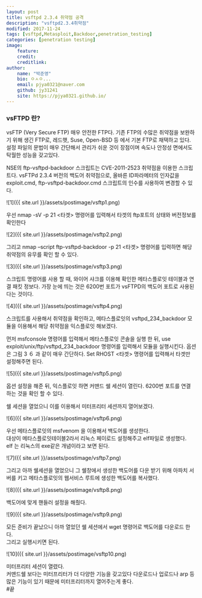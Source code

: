 ```yaml
---
layout: post
title: vsftpd 2.3.4 취약점 공격
description: "vsftpd2.3.4취약점"
modified: 2017-11-24
tags: [vsftpd,Metasploit,Backdoor,penetration_testing]
categories: [penetration testing]
image:
    feature:
    credit:
    creditlink:
author:
    name: "박준영"
    bio: ㅇㅅㅇ...
    email: pjya0321@naver.com
    github: jy31241
    site: https://pjya0321.github.io/
---
```


### vsFTPD 란?

vsFTP (Very Secure FTP) 매우 안전한 FTP다. 기존 FTP의 수많은 취약점을 보완하기 위해 생긴 FTP로, 레드햇, Suse, Open-BSD 등 에서 기본 FTP로 채택하고 있다. 설정 파일의 문법이 매우 간단해서 관리가 쉬운 것이 장점이며 속도나 안정성 면에서도 탁월한 성능을 갖고있다.

NSE의 ftp-vsftpd-backdoor 스크립트는 CVE-2011-2523 취약점을 이용한 스크립트다. vsFTPd 2.3.4 버전의 백도어 취약점으로, 올바른 ID파라메터의 인자값을 exploit.cmd, ftp-vsftpd-backdoor.cmd 스크립트의 인수를 사용하여 변경할 수 있다.  


![1]({{ site.url }}/assets/postimage/vsftp1.png)  

우선 nmap -sV -p 21 <타겟> 명령어를 입력해서 타겟의 ftp포트의 상태와 버전정보를 확인한다  

![2]({{ site.url }}/assets/postimage/vsftp2.png)  

그리고 nmap –script ftp-vsftpd-backdoor -p 21 <타겟> 명령어를 입력하면 해당 취약점의 유무를 확인 할 수 있다.  

![3]({{ site.url }}/assets/postimage/vsftp3.png)  

스크립트 명령어를 사용 할 때, 와이어 샤크를 이용해 확인한 메타스플로잇 테이블과 연결 패킷 정보다. 가장 눈에 띄는 것은 6200번 포트가 vsFTPD의 백도어 포트로 사용된다는 것이다.  

![4]({{ site.url }}/assets/postimage/vsftp4.png)  

스크립트를 사용해서 취약점을 확인하고, 메타스플로잇의 vsftpd_234_backdoor 모듈을 이용해서 해당 취약점을 익스플로잇 해보겠다.  

먼저 msfconsole 명령어를 입력해서 메타스플로잇 콘솔을 실행 한 뒤,
use exploit/unix/ftp/vsftpd_234_backdoor 명령어를 입력해서 모듈을 실행시킨다. 옵션은 그림 3 ６ 과 같이 매우 간단하다. Set RHOST <타겟> 명령어를 입력해서 타겟만 설정해주면 된다.  

![5]({{ site.url }}/assets/postimage/vsftp5.png)  

옵션 설정을 해준 뒤, 익스플로잇 하면 커맨드 쉘 세션이 열린다. 6200번 포트를 연결 하는 것을 확인 할 수 있다.  

쉘 세션을 열었으니 이를 이용해서 미터프리터 세션까지 열어보겠다.  

![6]({{ site.url }}/assets/postimage/vsftp6.png)  

우선 메타스플로잇의 msfvenom 을 이용해서 백도어를 생성한다.  
대상이 메타스플로잇테이블2라서 리눅스 페이로드 설정해주고 elf파일로 생성했다.  
elf 는 리눅스의 exe같은 개념이라고 보면 된다.  

![7]({{ site.url }}/assets/postimage/vsftp7.png)  

그리고 아까 쉘세션을 열었으니 그 쉘창에서 생성한 백도어를 다운 받기 위해 아파치 서버를 키고 메타스플로잇의 웹서비스 루트에 생성한 백도어를 복사했다.  

![8]({{ site.url }}/assets/postimage/vsftp8.png)  

백도어에 맞게 핸들러 설정을 해줬다.  

![9]({{ site.url }}/assets/postimage/vsftp9.png)  

모든 준비가 끝났으니 아까 열었던 쉘 세션에서 wget 명령어로 백도어를 다운로드 한다.  
그리고 실행시키면 된다.  

![10]({{ site.url }}/assets/postimage/vsftp10.png)  

미터프리터 세션이 열렸다.  
커맨드쉘 보다는 미터프리터가 더 다양한 기능을 갖고있다 다운로드나 업로드나 arp 등 많은 기능이 있기 때문에 미터프리터까지 열어주는게 좋다.  
#끝  





